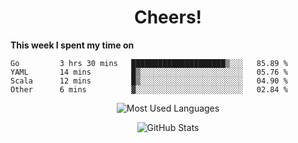 <h1 align="center">Cheers!</h1>

**This week I spent my time on**
<!--START_SECTION:waka-->

```text
Go         3 hrs 30 mins   █████████████████████▒░░░   85.89 %
YAML       14 mins         █▒░░░░░░░░░░░░░░░░░░░░░░░   05.76 %
Scala      12 mins         █▒░░░░░░░░░░░░░░░░░░░░░░░   04.90 %
Other      6 mins          ▓░░░░░░░░░░░░░░░░░░░░░░░░   02.84 %
```

<!--END_SECTION:waka-->

<p align="center"><img src="https://github-readme-stats.vercel.app/api/top-langs/?username=thnkrn&layout=compact&hide=html&theme=tokyonight" alt="Most Used Languages" /></p>

<p align="center"><img src="https://github-readme-stats.vercel.app/api?username=thnkrn&show_icons=true&count_private=true&theme=tokyonight" alt="GitHub Stats" /></p>

<!-- <p align="center"><a href="https://wakatime.com"><img src="https://wakatime.com/share/@thnkrn/40092326-d1bd-471b-89da-9a7c63939402.png" /></p>
 -->
